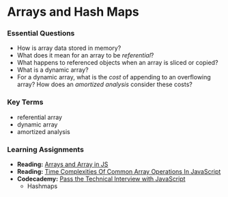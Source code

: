 # Arrays and Hash Maps

### Essential Questions
* How is array data stored in memory?
* What does it mean for an array to be _referential_?
* What happens to referenced objects when an array is sliced or copied?
* What is a dynamic array?
* For a dynamic array, what is the _cost_ of appending to an overflowing array? How does an _amortized analysis_ consider these costs?

### Key Terms
* referential array
* dynamic array
* amortized analysis

### Learning Assignments
* **Reading:** [Arrays and Array in JS](https://medium.com/dev-genius/arrays-and-array-in-javascript-345b4f87a232)
* **Reading:** [Time Complexities Of Common Array Operations In JavaScript](https://medium.com/@ashfaqueahsan61/time-complexities-of-common-array-operations-in-javascript-c11a6a65a168)
* **Codecademy:** [Pass the Technical Interview with JavaScript](https://www.codecademy.com/learn/paths/pass-the-technical-interview-with-javascript)
  * Hashmaps
